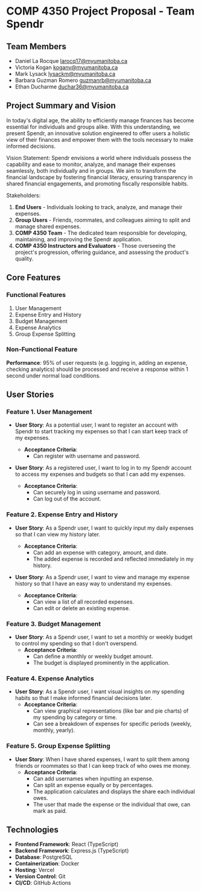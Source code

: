 # COMP 4350 Project Proposal - Team Spendr

## Team Members

- Daniel La Rocque [larocq17@myumanitoba.ca](larocq17@myumanitoba.ca)
- Victoria Kogan [koganv@myumanitoba.ca](koganv@myumanitoba.ca)
- Mark Lysack [lysackm@myumanitoba.ca](lysackm@myumanitoba.ca)
- Barbara Guzman Romero [guzmanrb@myumanitoba.ca](guzmanrb@myumanitoba.ca)
- Ethan Ducharme [duchar36@myumanitoba.ca](duchar36@myumanitoba.ca)

## Project Summary and Vision

In today's digital age, the ability to efficiently manage finances has become essential for individuals and groups alike. With this understanding, we present Spendr, an innovative solution engineered to offer users a holistic view of their finances and empower them with the tools necessary to make informed decisions.

Vision Statement: Spendr envisions a world where individuals possess the capability and ease to monitor, analyze, and manage their expenses seamlessly, both individually and in groups. We aim to transform the financial landscape by fostering financial literacy, ensuring transparency in shared financial engagements, and promoting fiscally responsible habits.

Stakeholders:

1. **End Users** - Individuals looking to track, analyze, and manage their expenses.
2. **Group Users** - Friends, roommates, and colleagues aiming to split and manage shared expenses.
3. **COMP 4350 Team** - The dedicated team responsible for developing, maintaining, and improving the Spendr application.
4. **COMP 4350 Instructors and Evaluators** - Those overseeing the project's progression, offering guidance, and assessing the product's quality.

## Core Features

### Functional Features

1. User Management
2. Expense Entry and History
3. Budget Management
4. Expense Analytics
5. Group Expense Splitting

### Non-Functional Feature

**Performance**: 95% of user requests (e.g. logging in, adding an expense, checking analytics) should be processed and receive a response within 1 second under normal load conditions.

## User Stories

### Feature 1. User Management

- **User Story**: As a potential user, I want to register an account with Spendr to start tracking my expenses so that I can start keep track of my expenses.
  - **Acceptance Criteria**:
    - Can register with username and password.

- **User Story**: As a registered user, I want to log in to my Spendr account to access my expenses and budgets so that I can add my expenses.
  - **Acceptance Criteria**:
    - Can securely log in using username and password.
    - Can log out of the account.

### Feature 2. Expense Entry and History

- **User Story**: As a Spendr user, I want to quickly input my daily expenses so that I can view my history later.
  - **Acceptance Criteria**:
    - Can add an expense with category, amount, and date.
    - The added expense is recorded and reflected immediately in my history.

- **User Story**: As a Spendr user, I want to view and manage my expense history so that I have an easy way to understand my expenses.
  - **Acceptance Criteria**:
    - Can view a list of all recorded expenses.
    - Can edit or delete an existing expense.

### Feature 3. Budget Management

- **User Story**: As a Spendr user, I want to set a monthly or weekly budget to control my spending so that I don't overspend.
  - **Acceptance Criteria**:
    - Can define a monthly or weekly budget amount.
    - The budget is displayed prominently in the application.

### Feature 4. Expense Analytics

- **User Story**: As a Spendr user, I want visual insights on my spending habits so that I make informed financial decisions later.
  - **Acceptance Criteria**:
    - Can view graphical representations (like bar and pie charts) of my spending by category or time.
    - Can see a breakdown of expenses for specific periods (weekly, monthly, yearly).

### Feature 5. Group Expense Splitting

- **User Story**: When I have shared expenses, I want to split them among friends or roommates so that I can keep track of who owes me money.
  - **Acceptance Criteria**:
    - Can add usernames when inputting an expense.
    - Can split an expense equally or by percentages.
    - The application calculates and displays the share each individual owes.
    - The user that made the expense or the individual that owe, can mark as paid.

## Technologies

- **Frontend Framework**: React (TypeScript)
- **Backend Framework**: Express.js (TypeScript)
- **Database**: PostgreSQL
- **Containerization**: Docker
- **Hosting**: Vercel
- **Version Control**: Git
- **CI/CD**: GitHub Actions
